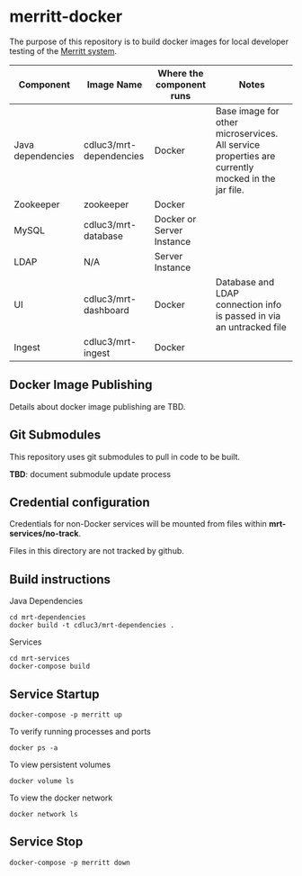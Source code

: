 # merritt-docker

The purpose of this repository is to build docker images for local developer testing of the [Merritt system](https://github.com/cdluc3/mrt-doc/wiki).

| Component | Image Name | Where the component runs | Notes |
| --------- | ---------- | ------------------------ | ----- |
| Java dependencies | cdluc3/mrt-dependencies | Docker | Base image for other microservices. All service properties are currently mocked in the jar file. |
| Zookeeper | zookeeper | Docker | |
| MySQL     | cdluc3/mrt-database | Docker or Server Instance | |
| LDAP      | N/A | Server Instance | |
| UI        | cdluc3/mrt-dashboard | Docker | Database and LDAP connection info is passed in via an untracked file |
| Ingest    | cdluc3/mrt-ingest | Docker | |

## Docker Image Publishing
Details about docker image publishing are TBD.

## Git Submodules
This repository uses git submodules to pull in code to be built.

**TBD**: document submodule update process

## Credential configuration

Credentials for non-Docker services will be mounted from files within **mrt-services/no-track**.

Files in this directory are not tracked by github.

## Build instructions

Java Dependencies
```
cd mrt-dependencies
docker build -t cdluc3/mrt-dependencies .
```

Services

```
cd mrt-services
docker-compose build
```

## Service Startup

```
docker-compose -p merritt up
```

To verify running processes and ports
```
docker ps -a
```

To view persistent volumes
```
docker volume ls
```

To view the docker network
```
docker network ls
```

## Service Stop

```
docker-compose -p merritt down
```
